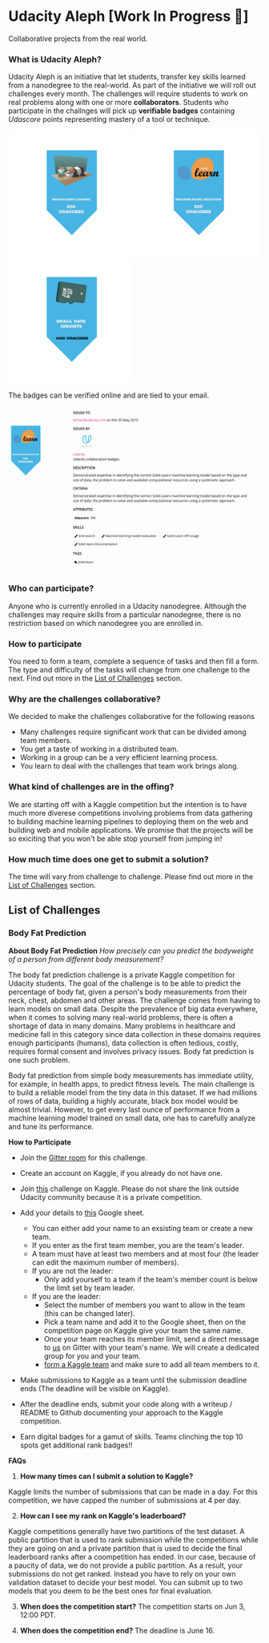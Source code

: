 # Udacity Aleph [Work In Progress 🚧]
Collaborative projects from the real world.

### What is Udacity Aleph?
Udacity Aleph is an initiative that let students, transfer key skills learned from a nanodegree to the real-world. As part of the initiative we will roll out challenges every month. The challenges will require students to work on real problems along with one or more **collaborators**. Students who participate in the challnges will pick up **verifiable badges** containing _Udascore_ points representing mastery of a tool or technique.


<img src=res/pandas_data_loading_200.png width=250/> <img src=res/sklearn-model-selection-300.png width=250/> <img src=res/small_data_insights_1000.png width=250/>

The badges can be verified online and are tied to your email.

<img src=res/farhan-badge-verified.png width=480/>
 
### Who can participate?
Anyone who is currently enrolled in a Udacity nanodegree. Although the challenges may require skills from a particular nanodegree, there is no restriction based on which nanodegree you are enrolled in.

### How to participate
You need to form a team, complete a sequence of tasks and then fill a form. The type and difficulty of the tasks will change from one challenge to the next. Find out more in the [List of Challenges](#List-of-Challenges) section. 

### Why are the challenges collaborative?
We decided to make the challenges collaborative for the following reasons

- Many challenges require significant work that can be divided among team members.
- You get a taste of working in a distributed team.
- Working in a group can be a very efficient learning process.
- You learn to deal with the challenges that team work brings along.

### What kind of challenges are in the offing?
We are starting off with a Kaggle competition but the intention is to have much more diverese competitions involving problems from data gathering to building machine learning pipelines to deploying them on the web and building web and mobile applications. We promise that the projects will be so exiciting that you won't be able stop yourself from jumping in!    

### How much time does one get to submit a solution?
The time will vary from challenge to challenge. Please find out more in the [List of Challenges](#List-of-Challenges) section.


## List of Challenges

### Body Fat Prediction
**About Body Fat Prediction**
_How precisely can you predict the bodyweight of a person from different body measurement?_

The body fat prediction challenge is a private Kaggle competition for Udacity students. The goal of the challenge is to be able to predict the percentage of body fat, given a person's body measurements from their neck, chest, abdomen and other areas. The challenge comes from having to learn models on small data. Despite the prevalence of big data everywhere, when it comes to solving many real-world problems, there is often a shortage of data in many domains. Many problems in healthcare and medicine fall in this category since data collection in these domains requires enough participants (humans), data collection is often tedious, costly, requires formal consent and involves privacy issues. Body fat prediction is one such problem.

Body fat prediction from simple body measurements has immediate utility, for example, in health apps, to predict fitness levels. The main challenge is to build a reliable model from the tiny data in this dataset. If we had millions of rows of data, building a highly accurate, black box model would be almost trivial. However, to get every last ounce of performance from a machine learning model trained on small data, one has to carefully analyze and tune its performance.

**How to Participate**
- Join the [Gitter room](https://gitter.im/Udacity-Aleph/bodyfat#) for this challenge.
- Create an account on Kaggle, if you already do not have one.
- Join [this](https://www.kaggle.com/t/4bd762ba517a4d8ca9c71d6ec0bf19cd) challenge on Kaggle. Please do not share the link outside Udacity community because it is a private competition.
- Add your details to [this](https://docs.google.com/spreadsheets/d/1nm4srsFa1xHal8u4yOAlFk-VKU4I6LC8HZ9jZ_hckMc/edit?usp=sharing) Google sheet. 
  - You can either add your name to an exsisting team or create a new team. 
  - If you enter as the first team member, you are the team's leader.
  - A team must have at least two members and at most four (the leader can edit the maximum number of members).
  - If you are not the leader:
    - Only add yourself to a team if the team's member count is below the limit set by team leader.
  - If you are the leader:
    - Select the number of members you want to allow in the team (this can be changed later).
    - Pick a team name and add it to the Google sheet, then on the competition page on Kaggle give your team the same name.
    - Once your team reaches its member limit, send a direct message to [us](https://gitter.im/fa-ahmad) on Gitter with your  team's name. We will create a dedicated group for you and your team.
    - [form a Kaggle team](https://www.kaggle.com/getting-started/44861) and make sure to add all team members to it.
  
- Make submissions to Kaggle as a team until the submission deadline ends (The deadline will be visible on Kaggle).
- After the deadline ends, submit your code along with a writeup / README to Github documenting your approach to the Kaggle competition.
- Earn digital badges for a gamut of skills. Teams clinching the top 10 spots get additional rank badges!!

**FAQs**
1. **How many times can I submit a solution to Kaggle?**

Kaggle limits the number of submissions that can be made in a day. For this competition, we have capped the number of submissions at 4 per day.

2. **How can I see my rank on Kaggle's leaderboard?**

Kaggle competitions generally have two partitions of the test dataset. A public partition that is used to rank submission while the competitions while they are going on and a private partition that is used to decide the final leaderboard ranks after a coompetition has ended. In our case, because of a paucity of data, we do not provide a public partition. As a result, your submissions do not get ranked. Instead you have to rely on your own validation dataset to decide your best model. You can submit up to two models that you deem to be the best ones for final evaluation.

3. **When does the competition start?**
The competition starts on Jun 3, 12:00 PDT.

4. **When does the competition end?**
The deadline is June 16.

